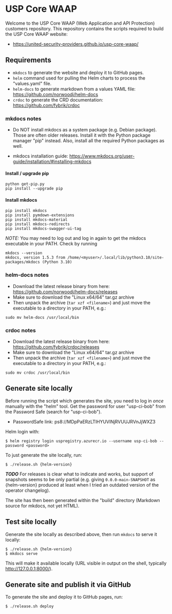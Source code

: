 # USP Core WAAP

Welcome to the USP Core WAAP (Web Application and API Protection) customers repository. This repository contains
the scripts required to build the USP Core WAAP website:

* https://united-security-providers.github.io/usp-core-waap/

## Requirements

- `mkdocs` to generate the website and deploy it to GitHub pages.
- `helm` command used for pulling the Helm charts to process the "values.yaml" file.
- `helm-docs` to generate markdown from a values YAML file: https://github.com/norwoodj/helm-docs
- `crdoc` to generate the CRD documentation: https://github.com/fybrik/crdoc


### mkdocs notes

* Do NOT install mkdocs as a system package (e.g. Debian package). Those are often older releases. Install
it with the Python package manager "pip" instead. Also, install all the required Python packages as well.

* mkdocs installation guide: https://www.mkdocs.org/user-guide/installation/#installing-mkdocs

#### Install / upgrade pip

```
python get-pip.py
pip install --upgrade pip
```

#### Install mkdocs

```
pip install mkdocs
pip install pymdown-extensions
pip install mkdocs-material
pip install mkdocs-redirects
pip install mkdocs-swagger-ui-tag
```

*NOTE:* You may need to log out and log in again to get the mkdocs executable in your PATH. Check by running

```
mkdocs --version
mkdocs, version 1.5.3 from /home/<myuser>/.local/lib/python3.10/site-packages/mkdocs (Python 3.10)
```

### helm-docs notes

* Download the latest release binary from here: https://github.com/norwoodj/helm-docs/releases
* Make sure to download the "Linux x64/64" tar.gz archive
* Then unpack the archive (`tar xzf <filename>`) and just move the executable to a directory in your PATH, e.g.:

```
sudo mv helm-docs /usr/local/bin
```

### crdoc notes

* Download the latest release binary from here: https://github.com/fybrik/crdoc/releases
* Make sure to download the "Linux x64/64" tar.gz archive
* Then unpack the archive (`tar xzf <filename>`) and just move the executable to a directory in your PATH, e.g.:

```
sudo mv crdoc /usr/local/bin
```


## Generate site locally

Before running the script which generates the site, you need to log in _once_ manually with
the "helm" tool. Get the password for user "usp-ci-bob" from the Password Safe (search for "usp-ci-bob").

* PasswordSafe link: ps8://MDpPaERzLTlHYUVlNjRVUUJRVnJjWXZ3

Helm login with:

```
$ helm registry login uspregistry.azurecr.io --username usp-ci-bob --password <password>
```

To just generate the site locally, run:

```
$ ./release.sh {helm-version}
```

***TODO*** For releases is clear what to indicate and works, but support of snapshots seems to be only partial (e.g. giving `0.0.0-main-SNAPSHOT` as {helm-version} produced at least when I tried an outdated version of the operator changelog).

The site has then been generated within the "build" directory (Markdown source for mkdocs, not yet HTML).

## Test site locally

Generate the site locally as described above, then run `mkdocs` to serve it locally:

```
$ ./release.sh {helm-version}
$ mkdocs serve
```

This will make it available locally (URL visible in output on the shell, typically http://127.0.0.1:8000/).

## Generate site and publish it via GitHub

To generate the site and deploy it to GitHub pages, run:

```
$ ./release.sh deploy
```

